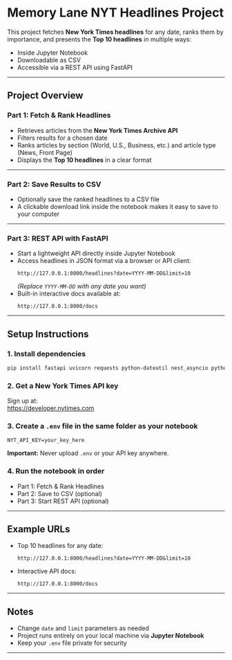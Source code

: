 # Memory Lane NYT Headlines Project

This project fetches **New York Times headlines** for any date, ranks them by importance, and presents the **Top 10 headlines** in multiple ways:  
- Inside Jupyter Notebook  
- Downloadable as CSV  
- Accessible via a REST API using FastAPI  

---

## Project Overview

### Part 1: Fetch & Rank Headlines
- Retrieves articles from the **New York Times Archive API**  
- Filters results for a chosen date  
- Ranks articles by section (World, U.S., Business, etc.) and article type (News, Front Page)  
- Displays the **Top 10 headlines** in a clear format  

---

### Part 2: Save Results to CSV
- Optionally save the ranked headlines to a CSV file  
- A clickable download link inside the notebook makes it easy to save to your computer  

---

### Part 3: REST API with FastAPI
- Start a lightweight API directly inside Jupyter Notebook  
- Access headlines in JSON format via a browser or API client:  
  ```
  http://127.0.0.1:8000/headlines?date=YYYY-MM-DD&limit=10
  ```
  *(Replace `YYYY-MM-DD` with any date you want)*  
- Built-in interactive docs available at:  
  ```
  http://127.0.0.1:8000/docs
  ```

---

## Setup Instructions

### 1. Install dependencies
```bash
pip install fastapi uvicorn requests python-dateutil nest_asyncio python-dotenv
```

### 2. Get a New York Times API key
Sign up at:  
https://developer.nytimes.com  

### 3. Create a `.env` file in the same folder as your notebook
```
NYT_API_KEY=your_key_here
```
**Important:** Never upload `.env` or your API key anywhere.

### 4. Run the notebook in order
- Part 1: Fetch & Rank Headlines  
- Part 2: Save to CSV (optional)  
- Part 3: Start REST API (optional)  

---

## Example URLs

- Top 10 headlines for any date:  
  ```
  http://127.0.0.1:8000/headlines?date=YYYY-MM-DD&limit=10
  ```
- Interactive API docs:  
  ```
  http://127.0.0.1:8000/docs
  ```

---

## Notes

- Change `date` and `limit` parameters as needed  
- Project runs entirely on your local machine via **Jupyter Notebook**  
- Keep your `.env` file private for security  

---
